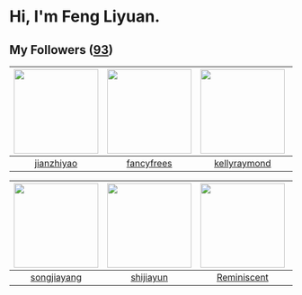 # Hi, I'm Feng Liyuan.

## My Followers ([93](https://github.com/SunRunAway?tab=followers))

| <img src="https://avatars.githubusercontent.com/u/6133860?v=4" width="150" height="150" /> | <img src="https://avatars.githubusercontent.com/u/3293915?v=4" width="150" height="150" /> | <img src="https://avatars.githubusercontent.com/u/58126365?v=4" width="150" height="150" /> | <img src="https://avatars.githubusercontent.com/u/24416962?v=4" width="150" height="150" /> |
| :----------------------------------------------------------------------------------------: | :----------------------------------------------------------------------------------------: | :-----------------------------------------------------------------------------------------: | :-----------------------------------------------------------------------------------------: |
|                         [jianzhiyao](https://github.com/jianzhiyao)                        |                         [fancyfrees](https://github.com/fancyfrees)                        |                       [kellyraymond](https://github.com/kellyraymond)                       |                     [roscopecoltran](https://github.com/roscopecoltran)                     |

| <img src="https://avatars.githubusercontent.com/u/1459834?v=4" width="150" height="150" /> | <img src="https://avatars.githubusercontent.com/u/566037?v=4" width="150" height="150" /> | <img src="https://avatars.githubusercontent.com/u/41809508?v=4" width="150" height="150" /> | <img src="https://avatars.githubusercontent.com/u/28560740?v=4" width="150" height="150" /> |
| :----------------------------------------------------------------------------------------: | :---------------------------------------------------------------------------------------: | :-----------------------------------------------------------------------------------------: | :-----------------------------------------------------------------------------------------: |
|                        [songjiayang](https://github.com/songjiayang)                       |                         [shijiayun](https://github.com/shijiayun)                         |                        [Reminiscent](https://github.com/Reminiscent)                        |                          [xiamengru](https://github.com/xiamengru)                          |